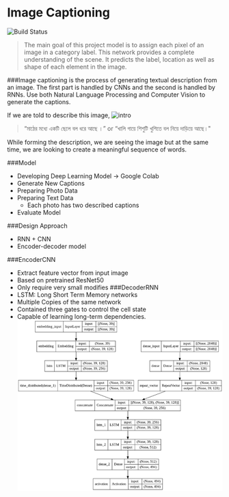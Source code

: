# Image Captioning
![Build Status](https://travis-ci.org/joemccann/dillinger.svg?branch=master)

>The main goal of this project model is to assign each pixel of an image in a category label. This network provides a complete understanding of the scene. It predicts the label, location as well as shape of each element in the image. 

###Image captioning is the process of generating textual description from an image.
The first part is handled by CNNs and the second is handled by RNNs. Use both Natural Language Processing and Computer Vision to generate the captions.

If we are told to describe this image,
![intro](https://user-images.githubusercontent.com/30392912/150976529-ae642f1a-14f6-49a0-9b49-1e778c8ae134.png)
>“মাঠের মধ্যে একটি ছেলে বল ধরে আছে ।” or “খালি গায়ে শিশুটি খুশিতে বল নিয়ে দাড়িয়ে আছে।"

While forming the description, we are seeing the image but at the same time, we are looking to create a meaningful sequence of words.

###Model
- Developing Deep Learning Model  -> Google Colab
- Generate New Captions
- Preparing Photo Data
- Preparing Text Data
	- Each photo has two described captions
- Evaluate Model

###Design Approach
- RNN + CNN
- Encoder-decoder model

###EncoderCNN
- Extract feature vector from input image
- Based on pretrained ResNet50
- Only require very small modifies
###DecoderRNN
- LSTM: Long Short Term Memory networks
- Multiple Copies of the same network
- Contained three gates to control the cell state
- Capable of learning long-term dependencies.
![Encoder-DecoderModel](img\encdr_dcdr_model.png)









[//]: # (These are reference links used in the body of this note and get stripped out when the markdown processor does its job. There is no need to format nicely because it shouldn't be seen. Thanks SO - http://stackoverflow.com/questions/4823468/store-comments-in-markdown-syntax)

   [dill]: <https://github.com/joemccann/dillinger>
   [git-repo-url]: <https://github.com/joemccann/dillinger.git>
   [john gruber]: <http://daringfireball.net>
   [df1]: <http://daringfireball.net/projects/markdown/>
   [markdown-it]: <https://github.com/markdown-it/markdown-it>
   [Ace Editor]: <http://ace.ajax.org>
   [node.js]: <http://nodejs.org>
   [Twitter Bootstrap]: <http://twitter.github.com/bootstrap/>
   [jQuery]: <http://jquery.com>
   [@tjholowaychuk]: <http://twitter.com/tjholowaychuk>
   [express]: <http://expressjs.com>
   [AngularJS]: <http://angularjs.org>
   [Gulp]: <http://gulpjs.com>

   [PlDb]: <https://github.com/joemccann/dillinger/tree/master/plugins/dropbox/README.md>
   [PlGh]: <https://github.com/joemccann/dillinger/tree/master/plugins/github/README.md>
   [PlGd]: <https://github.com/joemccann/dillinger/tree/master/plugins/googledrive/README.md>
   [PlOd]: <https://github.com/joemccann/dillinger/tree/master/plugins/onedrive/README.md>
   [PlMe]: <https://github.com/joemccann/dillinger/tree/master/plugins/medium/README.md>
   [PlGa]: <https://github.com/RahulHP/dillinger/blob/master/plugins/googleanalytics/README.md>
